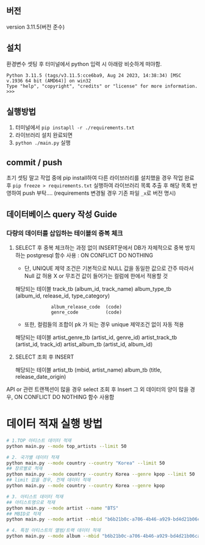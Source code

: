 ## 버전
version 3.11.5(버전 준수)

## 설치 
환경변수 셋팅 후 터미널에서 python 입력 시 아래랑 비슷하게 떠야함.

```shell
Python 3.11.5 (tags/v3.11.5:cce6ba9, Aug 24 2023, 14:38:34) [MSC v.1936 64 bit (AMD64)] on win32
Type "help", "copyright", "credits" or "license" for more information.
>>>
```

## 실행방법
1. 터미널에서 `pip instapll -r ./requirements.txt`
2. 라이브러리 설치 완료되면
3. `python ./main.py` 실행

## commit / push
초기 셋팅 말고 작업 중에 pip install하여 다른 라이브러리를 설치했을 경우 작업 완료 후 `pip freeze > requirements.txt` 실행하여 라이브러리 목록 추출 후 해당 목록 반영하여 push 부탁.... (requirements 변경될 경우 기존 파일 `_x`로 버전 명시)



## 데이터베이스 query 작성 Guide

### 다량의 데이터를 삽입하는 테이블의 중복 체크

1. SELECT 후 중복 체크하는 과정 없이 INSERT문에서 DB가 자체적으로 중복 방지하는 postgresql 함수 사용
: ON CONFLICT DO NOTHING

    * 단, UNIQUE 제약 조건은 기본적으로 NULL 값을 동일한 값으로 간주
    따라서 Null 값 허용 X or 무조건 값이 들어가는 컬럼에 한에서 적용할 것
    
    해당되는 테이블     track_tb        (album_id, track_name)
                    album_type_tb   (album_id, release_id, type_category)
                    
                    album_release_code  (code)
                    genre_code          (code)
                    

    * 또한, 
    컬럼들의 조합이 pk 가 되는 경우 unique 제약조건 없이 자동 적용
    
    해당되는 테이블     artist_genre_tb (artist_id, genre_id)
                    artist_track_tb (artist_id, track_id)
                    artist_album_tb (artist_id, album_id)


2. SELECT 조회 후 INSERT

    해당되는 테이블     artist_tb       (mbid, artist_name)
                    album_tb        (title, release_date_origin)


API or 관련 트랜젝션이 많을 경우 select 조회 후 Insert
그 외 데이터의 양이 많을 경우, ON CONFLICT DO NOTHING 함수 사용함


# 데이터 적재 실행 방법

```sh
# 1.TOP 아티스트 데이터 적재
python main.py --mode top_artists --limit 50

# 2. 국가별 데이터 적재
python main.py --mode country --country "Korea" --limit 50
## 장르별로 적재
python main.py --mode country --country Korea --genre kpop --limit 50
## limit 없을 경우, 전체 데이터 적재
python main.py --mode country --country Korea --genre kpop

# 3. 아티스트 데이터 적재
## 아티스트명으로 적재
python main.py --mode artist --name "BTS"
## MBID로 적재
python main.py --mode artist --mbid "b6b21b0c-a706-4b46-a929-bd4d21b06cad"

# 4. 특정 아티스트의 앨범/트랙 데이터 적재
python main.py --mode album --mbid "b6b21b0c-a706-4b46-a929-bd4d21b06cad"

```